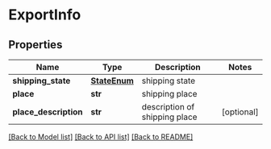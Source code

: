 # ExportInfo

## Properties
Name | Type | Description | Notes
------------ | ------------- | ------------- | -------------
**shipping_state** | [**StateEnum**](StateEnum.md) | shipping state | 
**place** | **str** | shipping place | 
**place_description** | **str** | description of shipping place | [optional] 

[[Back to Model list]](../README.md#documentation-for-models) [[Back to API list]](../README.md#documentation-for-api-endpoints) [[Back to README]](../README.md)


